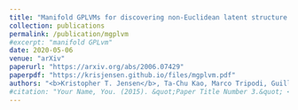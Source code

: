 ```yaml
---
title: "Manifold GPLVMs for discovering non-Euclidean latent structure in neural data"
collection: publications
permalink: /publication/mgplvm
#excerpt: "manifold GPLvm"
date: 2020-05-06
venue: "arXiv"
paperurl: "https://arxiv.org/abs/2006.07429"
paperpdf: "https://krisjensen.github.io/files/mgplvm.pdf"
authors: "<b>Kristopher T. Jensen</b>, Ta-Chu Kao, Marco Tripodi, Guillaume Hennequin"
#citation: "Your Name, You. (2015). &quot;Paper Title Number 3.&quot; <i>Journal 1</i>. 1(3)."
---
```

